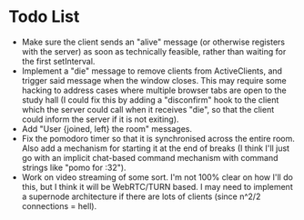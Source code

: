 Todo List
=========

+ Make sure the client sends an "alive" message (or otherwise registers with the
  server) as soon as technically feasible, rather than waiting for the first
  setInterval.
+ Implement a "die" message to remove clients from ActiveClients, and trigger
  said message when the window closes. This may require some hacking to address
  cases where multiple browser tabs are open to the study hall (I could fix this
  by adding a "disconfirm" hook to the client which the server could call when
  it receives "die", so that the client could inform the server if it is not
  exiting).
+ Add "User {joined, left} the room" messages.
+ Fix the pomodoro timer so that it is synchronised across the entire room. Also
  add a mechanism for starting it at the end of breaks (I think I'll just go
  with an implicit chat-based command mechanism with command strings like "pomo
  for :32").
+ Work on video streaming of some sort. I'm not 100% clear on how I'll do this,
  but I think it will be WebRTC/TURN based. I may need to implement a supernode
  architecture if there are lots of clients (since n^2/2 connections = hell).
